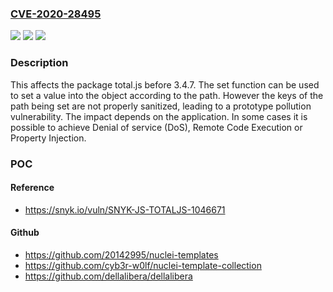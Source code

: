 ### [CVE-2020-28495](https://cve.mitre.org/cgi-bin/cvename.cgi?name=CVE-2020-28495)
![](https://img.shields.io/static/v1?label=Product&message=total.js&color=blue)
![](https://img.shields.io/static/v1?label=Version&message=%3C%203.4.7%20&color=brighgreen)
![](https://img.shields.io/static/v1?label=Vulnerability&message=Prototype%20Pollution&color=brighgreen)

### Description

This affects the package total.js before 3.4.7. The set function can be used to set a value into the object according to the path. However the keys of the path being set are not properly sanitized, leading to a prototype pollution vulnerability. The impact depends on the application. In some cases it is possible to achieve Denial of service (DoS), Remote Code Execution or Property Injection.

### POC

#### Reference
- https://snyk.io/vuln/SNYK-JS-TOTALJS-1046671

#### Github
- https://github.com/20142995/nuclei-templates
- https://github.com/cyb3r-w0lf/nuclei-template-collection
- https://github.com/dellalibera/dellalibera

